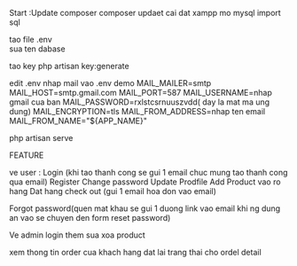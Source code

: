 Start 
:Update composer 
composer updaet
cai dat xampp mo mysql import sql


tao file .env  
sua ten dabase 

tao key 
php artisan key:generate
 

edit .env
nhap mail vao .env
demo
MAIL_MAILER=smtp
MAIL_HOST=smtp.gmail.com
MAIL_PORT=587
MAIL_USERNAME=nhap gmail cua ban
MAIL_PASSWORD=rxlstcsrnuuszvdd( day la mat ma ung dung)
MAIL_ENCRYPTION=tls
MAIL_FROM_ADDRESS=nhap ten email
MAIL_FROM_NAME="${APP_NAME}"




php artisan serve




FEATURE

ve user :
Login (khi tao thanh cong se gui 1 email chuc mung tao thanh cong qua email)
Register
Change password
Update Prodfile
Add Product vao ro hang
Dat hang check out (gui 1 email hoa don vao email)

Forgot password(quen mat khau se gui 1 duong link vao email khi ng dung an vao se chuyen den form reset password)


Ve admin
login 
them sua xoa product 

xem thong tin order cua khach hang dat lai trang thai cho ordel detail






